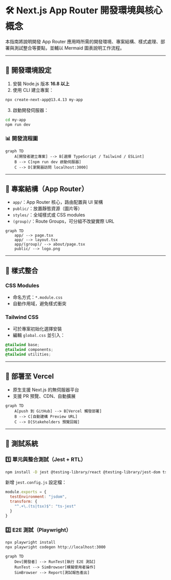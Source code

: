 # 🛠️ Next.js App Router 開發環境與核心概念

本指南將說明開發 App Router 應用時所需的開發環境、專案結構、樣式處理、部署與測試整合等要點，並輔以 Mermaid 圖表說明工作流程。

---

## 🧰 開發環境設定

1. 安裝 Node.js 版本 **16.8 以上**
2. 使用 CLI 建立專案：
```bash
npx create-next-app@13.4.13 my-app
```
3. 啟動開發伺服器：
```bash
cd my-app
npm run dev
```

### 📊 開發流程圖
```mermaid
graph TD
    A[開發者建立專案] --> B[選擇 TypeScript / Tailwind / ESLint]
    B --> C[npm run dev 啟動伺服器]
    C --> D[瀏覽器訪問 localhost:3000]
```

---

## 📁 專案結構（App Router）

- `app/`：App Router 核心，路由配置與 UI 架構
- `public/`：放置靜態資源（圖片等）
- `styles/`：全域樣式或 CSS modules
- `(group)/`：Route Groups，可分組不改變實際 URL

```mermaid
graph TD
    app/ --> page.tsx
    app/ --> layout.tsx
    app/(group)/ --> about/page.tsx
    public/ --> logo.png
```

---

## 🎨 樣式整合

### CSS Modules
- 命名方式：`*.module.css`
- 自動作用域，避免樣式衝突

### Tailwind CSS
- 可於專案初始化選擇安裝
- 編輯 `global.css` 並引入：
```css
@tailwind base;
@tailwind components;
@tailwind utilities;
```

---

## 🚀 部署至 Vercel

- 原生支援 Next.js 的無伺服器平台
- 支援 PR 預覽、CDN、自動擴展

```mermaid
graph TD
    A[push 到 GitHub] --> B[Vercel 觸發部署]
    B --> C[自動建構 Preview URL]
    C --> D[Stakeholders 預覽回報]
```

---

## 🧪 測試系統

### 1️⃣ 單元與整合測試（Jest + RTL）
```bash
npm install -D jest @testing-library/react @testing-library/jest-dom ts-jest
```
新增 `jest.config.js` 設定檔：

```js
module.exports = {
  testEnvironment: "jsdom",
  transform: {
    "^.+\.(ts|tsx)$": "ts-jest"
  }
}
```

### 2️⃣ E2E 測試（Playwright）
```bash
npx playwright install
npx playwright codegen http://localhost:3000
```

```mermaid
graph TD
    Dev[開發者] --> RunTest[執行 E2E 測試]
    RunTest --> SimBrowser[模擬使用者操作]
    SimBrowser --> Report[測試報告產出]
```
